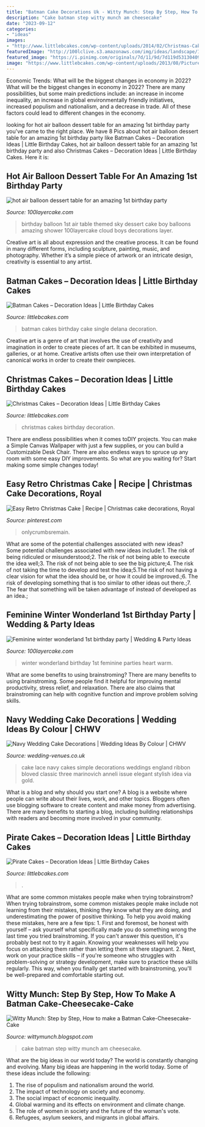 ```yaml
---
title: "Batman Cake Decorations Uk - Witty Munch: Step By Step, How To Make A Batman Cake-cheesecake-cake"
description: "Cake batman step witty munch am cheesecake"
date: "2023-09-12"
categories:
- "ideas"
images:
- "http://www.littlebcakes.com/wp-content/uploads/2014/02/Christmas-Cakes.jpg"
featuredImage: "http://100lclive.s3.amazonaws.com/img/ideas/landscape/192800.jpg"
featured_image: "https://i.pinimg.com/originals/7d/11/9d/7d119d531304093bc7569a8418ef4f4c.jpg"
image: "https://www.littlebcakes.com/wp-content/uploads/2013/08/Pictures-of-Batman-Birthday-Cakes.jpg"
---
```



Economic Trends: What will be the biggest changes in economy in 2022?
What will be the biggest changes in economy in 2022? There are many possibilities, but some main predictions include: an increase in income inequality, an increase in global environmentally friendly initiatives, increased populism and nationalism, and a decrease in trade. All of these factors could lead to different changes in the economy.

	

		
looking for hot air balloon dessert table for an amazing 1st birthday party you've came to the right place. We have 8 Pics about hot air balloon dessert table for an amazing 1st birthday party like Batman Cakes – Decoration Ideas | Little Birthday Cakes, hot air balloon dessert table for an amazing 1st birthday party and also Christmas Cakes – Decoration Ideas | Little Birthday Cakes. Here it is:
		
    
## Hot Air Balloon Dessert Table For An Amazing 1st Birthday Party

<img loading=lazy src="http://100lclive.s3.amazonaws.com/img/ideas/landscape/210298.jpg" onerror="this.onerror=null;this.src='https://tse3.mm.bing.net/th?id=OIP.IaTPCoYtODhBef9H9o1ZcgHaLH&amp;pid=15.1';" alt="hot air balloon dessert table for an amazing 1st birthday party">

_Source: 100layercake.com_

>birthday balloon 1st air table themed sky dessert cake boy balloons amazing shower 100layercake cloud boys decorations layer. 

	

Creative art is all about expression and the creative process. It can be found in many different forms, including sculpture, painting, music, and photography. Whether it’s a simple piece of artwork or an intricate design, creativity is essential to any artist.

    
## Batman Cakes – Decoration Ideas | Little Birthday Cakes

<img loading=lazy src="https://www.littlebcakes.com/wp-content/uploads/2013/08/Pictures-of-Batman-Birthday-Cakes.jpg" onerror="this.onerror=null;this.src='https://tse3.mm.bing.net/th?id=OIP.GF4mcO90qYg8_Ytw9y3j8wHaJx&amp;pid=15.1';" alt="Batman Cakes – Decoration Ideas | Little Birthday Cakes">

_Source: littlebcakes.com_

>batman cakes birthday cake single delana decoration. 

	

Creative art is a genre of art that involves the use of creativity and imagination in order to create pieces of art. It can be exhibited in museums, galleries, or at home. Creative artists often use their own interpretation of canonical works in order to create their ownpieces.

    
## Christmas Cakes – Decoration Ideas | Little Birthday Cakes

<img loading=lazy src="http://www.littlebcakes.com/wp-content/uploads/2014/02/Christmas-Cakes.jpg" onerror="this.onerror=null;this.src='https://tse3.mm.bing.net/th?id=OIP.7abPoNuTQexxCo5ozhXXwAHaE8&amp;pid=15.1';" alt="Christmas Cakes – Decoration Ideas | Little Birthday Cakes">

_Source: littlebcakes.com_

>christmas cakes birthday decoration. 

	

There are endless possibilities when it comes toDIY projects. You can make a Simple Canvas Wallpaper with just a few supplies, or you can build a Customizable Desk Chair. There are also endless ways to spruce up any room with some easy DIY improvements. So what are you waiting for? Start making some simple changes today!

    
## Easy Retro Christmas Cake | Recipe | Christmas Cake Decorations, Royal

<img loading=lazy src="https://i.pinimg.com/originals/7d/11/9d/7d119d531304093bc7569a8418ef4f4c.jpg" onerror="this.onerror=null;this.src='https://tse3.mm.bing.net/th?id=OIP.kZ4sV2n0gBM0pToopl6A4gHaLG&amp;pid=15.1';" alt="Easy Retro Christmas Cake | Recipe | Christmas cake decorations, Royal">

_Source: pinterest.com_

>onlycrumbsremain. 

	

What are some of the potential challenges associated with new ideas?
Some potential challenges associated with new ideas include:1. The risk of being ridiculed or misunderstood;2. The risk of not being able to execute the idea well;3. The risk of not being able to see the big picture;4. The risk of not taking the time to develop and test the idea;5.The risk of not having a clear vision for what the idea should be, or how it could be improved.;6. The risk of developing something that is too similar to other ideas out there.;7. The fear that something will be taken advantage of instead of developed as an idea.;
    
## Feminine Winter Wonderland 1st Birthday Party | Wedding &amp; Party Ideas

<img loading=lazy src="http://100lclive.s3.amazonaws.com/img/ideas/landscape/192800.jpg" onerror="this.onerror=null;this.src='https://tse2.mm.bing.net/th?id=OIP.lnKn7T0RtMsi8e4x4oqrQwHaLH&amp;pid=15.1';" alt="Feminine winter wonderland 1st birthday party | Wedding &amp; Party Ideas">

_Source: 100layercake.com_

>winter wonderland birthday 1st feminine parties heart warm. 

	

What are some benefits to using brainstroming?
There are many benefits to using brainstroming. Some people find it helpful for improving mental productivity, stress relief, and relaxation. There are also claims that brainstroming can help with cognitive function and improve problem solving skills.

    
## Navy Wedding Cake Decorations | Wedding Ideas By Colour | CHWV

<img loading=lazy src="https://www.wedding-venues.co.uk/sites/default/files/Navy-Wedding-Cake-Decorations-karenanna.jpg" onerror="this.onerror=null;this.src='https://tse1.mm.bing.net/th?id=OIP.FtF1I9r5jtiShdVg9sTm9QHaLH&amp;pid=15.1';" alt="Navy Wedding Cake Decorations | Wedding Ideas By Colour | CHWV">

_Source: wedding-venues.co.uk_

>cake lace navy cakes simple decorations weddings england ribbon bloved classic three marinovich anneli issue elegant stylish idea via gold. 

	

What is a blog and why should you start one?
A blog is a website where people can write about their lives, work, and other topics. Bloggers often use blogging software to create content and make money from advertising. There are many benefits to starting a blog, including building relationships with readers and becoming more involved in your community.

    
## Pirate Cakes – Decoration Ideas | Little Birthday Cakes

<img loading=lazy src="https://www.littlebcakes.com/wp-content/uploads/2013/08/Pirate-Ship-Cakes-For-Kids.jpg" onerror="this.onerror=null;this.src='https://tse3.mm.bing.net/th?id=OIP.RJoGkragkrzblbhf0S9IqwHaJ4&amp;pid=15.1';" alt="Pirate Cakes – Decoration Ideas | Little Birthday Cakes">

_Source: littlebcakes.com_

>. 

	

What are some common mistakes people make when trying tobrainstrom?
When trying tobrainstrom, some common mistakes people make include not learning from their mistakes, thinking they know what they are doing, and underestimating the power of positive thinking. To help you avoid making these mistakes, here are a few tips: 1. First and foremost, be honest with yourself – ask yourself what specifically made you do something wrong the last time you tried brainstroming. If you can't answer this question, it's probably best not to try it again. Knowing your weaknesses will help you focus on attacking them rather than letting them sit there stagnant. 2. Next, work on your practice skills – if you're someone who struggles with problem-solving or strategy development, make sure to practice these skills regularly. This way, when you finally get started with brainstroming, you'll be well-prepared and comfortable starting out. 
    
## Witty Munch: Step By Step, How To Make A Batman Cake-Cheesecake-Cake

<img loading=lazy src="http://3.bp.blogspot.com/-x2l7EmxJvHY/UUiZHF4967I/AAAAAAAAAjk/9dUY4cjfsOA/s1600/photo+5.JPG" onerror="this.onerror=null;this.src='https://tse1.mm.bing.net/th?id=OIP.H783VdoLBJuv-E_qiXer_QHaJ6&amp;pid=15.1';" alt="Witty Munch: Step by Step, How to make a Batman Cake-Cheesecake-Cake">

_Source: wittymunch.blogspot.com_

>cake batman step witty munch am cheesecake. 

	

What are the big ideas in our world today?
The world is constantly changing and evolving. Many big ideas are happening in the world today. Some of these ideas include the following:
1. The rise of populism and nationalism around the world.
2. The impact of technology on society and economy.
3. The social impact of economic inequality. 
4. Global warming and its effects on environment and climate change. 
5. The role of women in society and the future of the woman's vote. 
6. Refugees, asylum seekers, and migrants in global affairs. 


